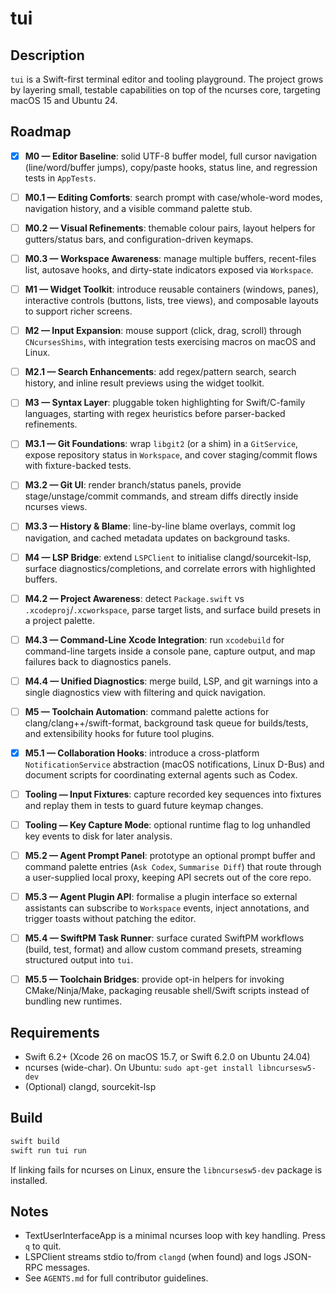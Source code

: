 # tui 

## Description

`tui` is a Swift-first terminal editor and tooling playground. The project grows by layering small, testable capabilities on top of the ncurses core, targeting macOS 15 and Ubuntu 24.

## Roadmap

- [x] **M0 — Editor Baseline**: solid UTF-8 buffer model, full cursor navigation (line/word/buffer jumps), copy/paste hooks, status line, and regression tests in `AppTests`.
- [ ] **M0.1 — Editing Comforts**: search prompt with case/whole-word modes, navigation history, and a visible command palette stub.
- [ ] **M0.2 — Visual Refinements**: themable colour pairs, layout helpers for gutters/status bars, and configuration-driven keymaps.
- [ ] **M0.3 — Workspace Awareness**: manage multiple buffers, recent-files list, autosave hooks, and dirty-state indicators exposed via `Workspace`.
- [ ] **M1 — Widget Toolkit**: introduce reusable containers (windows, panes), interactive controls (buttons, lists, tree views), and composable layouts to support richer screens.
- [ ] **M2 — Input Expansion**: mouse support (click, drag, scroll) through `CNcursesShims`, with integration tests exercising macros on macOS and Linux.
- [ ] **M2.1 — Search Enhancements**: add regex/pattern search, search history, and inline result previews using the widget toolkit.
- [ ] **M3 — Syntax Layer**: pluggable token highlighting for Swift/C-family languages, starting with regex heuristics before parser-backed refinements.
- [ ] **M3.1 — Git Foundations**: wrap `libgit2` (or a shim) in a `GitService`, expose repository status in `Workspace`, and cover staging/commit flows with fixture-backed tests.
- [ ] **M3.2 — Git UI**: render branch/status panels, provide stage/unstage/commit commands, and stream diffs directly inside ncurses views.
- [ ] **M3.3 — History & Blame**: line-by-line blame overlays, commit log navigation, and cached metadata updates on background tasks.
- [ ] **M4 — LSP Bridge**: extend `LSPClient` to initialise clangd/sourcekit-lsp, surface diagnostics/completions, and correlate errors with highlighted buffers.
- [ ] **M4.2 — Project Awareness**: detect `Package.swift` vs `.xcodeproj`/`.xcworkspace`, parse target lists, and surface build presets in a project palette.
- [ ] **M4.3 — Command-Line Xcode Integration**: run `xcodebuild` for command-line targets inside a console pane, capture output, and map failures back to diagnostics panels.
- [ ] **M4.4 — Unified Diagnostics**: merge build, LSP, and git warnings into a single diagnostics view with filtering and quick navigation.
- [ ] **M5 — Toolchain Automation**: command palette actions for clang/clang++/swift-format, background task queue for builds/tests, and extensibility hooks for future tool plugins.
- [x] **M5.1 — Collaboration Hooks**: introduce a cross-platform `NotificationService` abstraction (macOS notifications, Linux D-Bus) and document scripts for coordinating external agents such as Codex.
- [ ] **Tooling — Input Fixtures**: capture recorded key sequences into fixtures and replay them in tests to guard future keymap changes.
- [ ] **Tooling — Key Capture Mode**: optional runtime flag to log unhandled key events to disk for later analysis.
- [ ] **M5.2 — Agent Prompt Panel**: prototype an optional prompt buffer and command palette entries (`Ask Codex`, `Summarise Diff`) that route through a user-supplied local proxy, keeping API secrets out of the core repo.
- [ ] **M5.3 — Agent Plugin API**: formalise a plugin interface so external assistants can subscribe to `Workspace` events, inject annotations, and trigger toasts without patching the editor.
- [ ] **M5.4 — SwiftPM Task Runner**: surface curated SwiftPM workflows (build, test, format) and allow custom command presets, streaming structured output into `tui`.
- [ ] **M5.5 — Toolchain Bridges**: provide opt-in helpers for invoking CMake/Ninja/Make, packaging reusable shell/Swift scripts instead of bundling new runtimes.


## Requirements

- Swift 6.2+ (Xcode 26 on macOS 15.7, or Swift 6.2.0 on Ubuntu 24.04)
- ncurses (wide-char). On Ubuntu: `sudo apt-get install libncursesw5-dev`
- (Optional) clangd, sourcekit-lsp

## Build

```bash
swift build
swift run tui run
```

If linking fails for ncurses on Linux, ensure the `libncursesw5-dev` package is installed.

## Notes

- TextUserInterfaceApp is a minimal ncurses loop with key handling. Press `q` to quit.
- LSPClient streams stdio to/from `clangd` (when found) and logs JSON-RPC messages.
- See `AGENTS.md` for full contributor guidelines.
